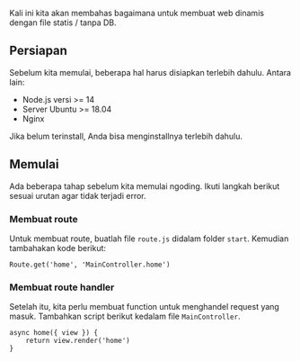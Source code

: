 Kali ini kita akan membahas bagaimana untuk membuat web dinamis dengan file statis / tanpa DB.

## Persiapan

Sebelum kita memulai, beberapa hal harus disiapkan terlebih dahulu. Antara lain:

- Node.js versi >= 14
- Server Ubuntu >= 18.04
- Nginx

Jika belum terinstall, Anda bisa menginstallnya terlebih dahulu.

## Memulai

Ada beberapa tahap sebelum kita memulai ngoding. Ikuti langkah berikut sesuai urutan agar tidak terjadi error.

### Membuat route

Untuk membuat route, buatlah file `route.js` didalam folder `start`. Kemudian tambahakan kode berikut:

```
Route.get('home', 'MainController.home')
```

### Membuat route handler

Setelah itu, kita perlu membuat function untuk menghandel request yang masuk. Tambahkan script berikut kedalam file `MainController`.

```
async home({ view }) {
    return view.render('home')
}
```